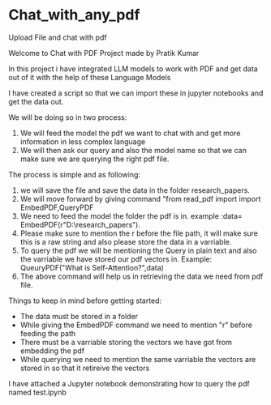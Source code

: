 # Chat_with_any_pdf
Upload File and chat with pdf

Welcome to Chat with PDF Project made by Pratik Kumar

In this project i have integrated LLM models to work with PDF and get data out of it with the help of these Language Models

I have created a script so that we can import these in jupyter notebooks and get the data out.

We will be doing so in two process:
1. We will feed the model the pdf we want to chat with and get more information in less complex language
2. We will then ask our query and also the model name so that we can make sure we are querying the right pdf file.

The process is simple and as following:
1. we will save the file and save the data in the folder research_papers.
2. We will move forward by giving command "from read_pdf import import EmbedPDF,QueryPDF
3. We need to feed the model the folder the pdf is in. example :data= EmbedPDF(r"D:\research_papers").
4. Please make sure to mention the r before the file path, it will make sure this is a raw string and also please store the data in a varriable.
5. To query the pdf we will be mentioning the Query in plain text and also the varriable we have stored our pdf vectors in. Example: QueuryPDF("What is Self-Attention?",data)
6. The above command will help us in retrieving the data we need from pdf file.


Things to keep in mind before getting started:
- The data must be stored in a folder 
- While giving the EmbedPDF command we need to mention "r" before feeding the path 
- There must be a varriable storing the vectors we have got from embedding the pdf
- While querying we need to mention the same varriable the vectors are stored in so that it retireive the vectors


I have attached a Jupyter notebook demonstrating how to query the pdf named test.ipynb
